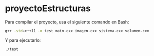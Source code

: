 # proyectoEstructuras

Para compilar el proyecto, usa el siguiente comando en Bash:

```bash
g++ -std=c++11 -o test main.cxx imagen.cxx sistema.cxx volumen.cxx
```

Y para ejecutarlo:

```bash
./test
```